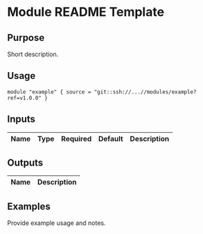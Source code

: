 
# Module README Template

## Purpose
Short description.

## Usage
```hcl
module "example" { source = "git::ssh://...//modules/example?ref=v1.0.0" }
```

## Inputs
| Name | Type | Required | Default | Description |
|------|------|----------|---------|-------------|

## Outputs
| Name | Description |
|------|-------------|

## Examples
Provide example usage and notes.
